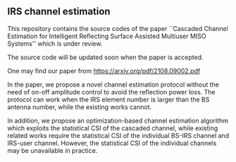 ## IRS channel estimation

This repository contains the source codes of the paper ``Cascaded Channel Estimation for Intelligent Reflecting Surface Assisted Multiuser MISO Systems'' which is under review.

The source code will be updated soon when the paper is accepted.

One may find our paper from https://arxiv.org/pdf/2108.09002.pdf

In the paper, we propose a novel channel estimation protocol without the need of on-off amplitude control to avoid the reflection power loss. The protocol can work when the IRS element number is larger than the BS antenna number, while the existing works cannot. 

In addition, we propose an optimization-based channel estimation algorithm which exploits the statistical CSI of the cascaded channel, while existing related works require the statistical CSI of the individual BS-IRS channel and IRS-user channel. However, the statistical CSI of the individual channels may be unavailable in practice.


